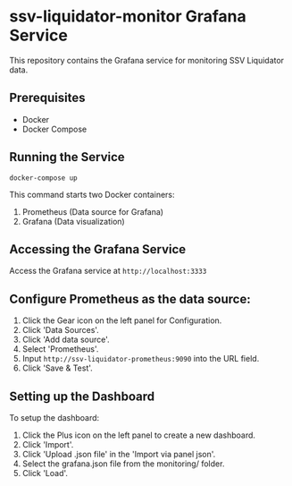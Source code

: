 # ssv-liquidator-monitor Grafana Service

This repository contains the Grafana service for monitoring SSV Liquidator data.

## Prerequisites
- Docker
- Docker Compose

## Running the Service
```shell
docker-compose up
```

This command starts two Docker containers:

1. Prometheus (Data source for Grafana)
2. Grafana (Data visualization)

## Accessing the Grafana Service
Access the Grafana service at `http://localhost:3333`

## Configure Prometheus as the data source:

1. Click the Gear icon on the left panel for Configuration.
2. Click 'Data Sources'.
3. Click 'Add data source'.
4. Select 'Prometheus'.
5. Input `http://ssv-liquidator-prometheus:9090` into the URL field.
6. Click 'Save & Test'.

## Setting up the Dashboard
To setup the dashboard:

1. Click the Plus icon on the left panel to create a new dashboard.
2. Click 'Import'.
3. Click 'Upload .json file' in the 'Import via panel json'.
4. Select the grafana.json file from the monitoring/ folder.
5. Click 'Load'.
